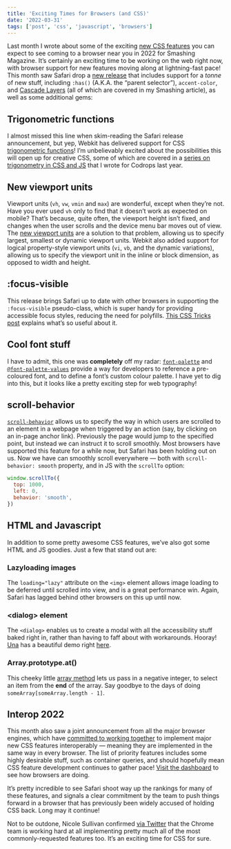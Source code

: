 ```yaml
---
title: 'Exciting Times for Browsers (and CSS)'
date: '2022-03-31'
tags: ['post', 'css', 'javascript', 'browsers']
---
```


Last month I wrote about some of the exciting [new CSS features](https://www.smashingmagazine.com/2022/03/new-css-features-2022/) you can expect to see coming to a browser near you in 2022 for Smashing Magazine. It’s certainly an exciting time to be working on the web right now, with browser support for new features moving along at lightning-fast pace! This month saw Safari drop a [new release](https://webkit.org/blog/12445/new-webkit-features-in-safari-15-4/) that includes support for a _tonne_ of new stuff, including `:has()` (A.K.A. the “parent selector”), `accent-color`, and [Cascade Layers](https://css-tricks.com/css-cascade-layers/) (all of which are covered in my Smashing article), as well as some additional gems:

## Trigonometric functions

I almost missed this line when skim-reading the Safari release announcement, but yep, Webkit has delivered support for CSS [trigonometric functions](https://www.w3.org/TR/css-values-4/#trig-funcs)! I’m unbelievably excited about the possibilities this will open up for creative CSS, some of which are covered in a [series on trigonometry in CSS and JS](https://tympanus.net/codrops/2021/06/01/trigonometry-in-css-and-javascript-introduction-to-trigonometry/) that I wrote for Codrops last year.

## New viewport units

Viewport units (`vh`, `vw`, `vmin` and `max`) are wonderful, except when they’re not. Have you ever used `vh` only to find that it doesn’t work as expected on mobile? That’s because, quite often, the viewport height isn’t fixed, and changes when the user scrolls and the device menu bar moves out of view. The [new viewport units](https://www.w3.org/TR/css-values-4/#viewport-relative-lengths) are a solution to that problem, allowing us to specify largest, smallest or dynamic viewport units. Webkit also added support for logical property-style viewport units (`vi`, `vb`, and the dynamic variations), allowing us to specify the viewport unit in the inline or block dimension, as opposed to width and height.

## :focus-visible

This release brings Safari up to date with other browsers in supporting the `:focus-visible` pseudo-class, which is super handy for providing accessible focus styles, reducing the need for polyfills. [This CSS Tricks post](https://css-tricks.com/almanac/selectors/f/focus-visible/) explains what’s so useful about it.

## Cool font stuff

I have to admit, this one was **completely** off my radar: [`font-palette`](https://www.w3.org/TR/css-fonts-4/#font-palette-prop) and [`@font-palette-values`](https://www.w3.org/TR/css-fonts-4/#font-palette-values) provide a way for developers to reference a pre-coloured font, and to define a font’s custom colour palette. I have yet to dig into this, but it looks like a pretty exciting step for web typography!

## scroll-behavior

[`scroll-behavior`](https://developer.mozilla.org/en-US/docs/Web/CSS/scroll-behavior) allows us to specify the way in which users are scrolled to an element in a webpage when triggered by an action (say, by clicking on an in-page anchor link). Previously the page would jump to the specified point, but instead we can instruct it to scroll smoothly. Most browsers have supported this feature for a while now, but Safari has been holding out on us. Now we have can smoothly scroll everywhere — both with `scroll-behavior: smooth` property, and in JS with the `scrollTo` option:

```js
window.scrollTo({
  top: 1000,
  left: 0,
  behavior: 'smooth',
})
```

## HTML and Javascript

In addition to some pretty awesome CSS features, we’ve also got some HTML and JS goodies. Just a few that stand out are:

### Lazyloading images

The `loading="lazy"` attribute on the `<img>` element allows image loading to be deferred until scrolled into view, and is a great performance win. Again, Safari has lagged behind other browsers on this up until now.

### \<dialog\> element

The `<dialog>` enables us to create a modal with all the accessibility stuff baked right in, rather than having to faff about with workarounds. Hooray! [Una](https://twitter.com/una) has a beautiful demo right [here](https://codepen.io/una/pen/dyJRwvG).

### Array.prototype.at()

This cheeky little [array method](https://developer.mozilla.org/en-US/docs/Web/JavaScript/Reference/Global_Objects/Array/at) lets us pass in a negative integer, to select an item from the **end** of the array. Say goodbye to the days of doing `someArray[someArray.length - 1]`.

## Interop 2022

This month also saw a joint announcement from all the major browser engines, which have [committed to working together](https://webkit.org/blog/12288/working-together-on-interop-2022/) to implement major new CSS features interoperably — meaning they are implemented in the same way in every browser. The list of priority features includes some highly desirable stuff, such as container queries, and should hopefully mean CSS feature development continues to gather pace! [Visit the dashboard](https://wpt.fyi/interop-2022) to see how browsers are doing.

It’s pretty incredible to see Safari shoot way up the rankings for many of these features, and signals a clear commitment by the team to push things forward in a browser that has previously been widely accused of holding CSS back. Long may it continue!

Not to be outdone, Nicole Sullivan confirmed [via Twitter](https://twitter.com/stubbornella/status/1508690609917206532?s=20&t=g0t1SpE0LVi2qr0gUtJ3HQ) that the Chrome team is working hard at all implementing pretty much all of the most commonly-requested features too. It’s an exciting time for CSS for sure.
